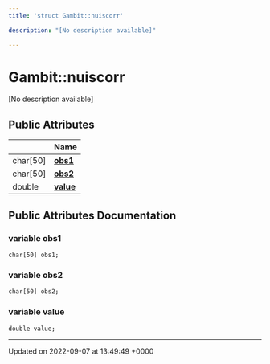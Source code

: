 ```yaml
---
title: 'struct Gambit::nuiscorr'

description: "[No description available]"

---
```


# Gambit::nuiscorr





[No description available]

## Public Attributes

|                | Name           |
| -------------- | -------------- |
| char[50] | **[obs1](/documentation/code/classes/structgambit_1_1nuiscorr/#variable-obs1)**  |
| char[50] | **[obs2](/documentation/code/classes/structgambit_1_1nuiscorr/#variable-obs2)**  |
| double | **[value](/documentation/code/classes/structgambit_1_1nuiscorr/#variable-value)**  |

## Public Attributes Documentation

### variable obs1

```
char[50] obs1;
```


### variable obs2

```
char[50] obs2;
```


### variable value

```
double value;
```


-------------------------------

Updated on 2022-09-07 at 13:49:49 +0000